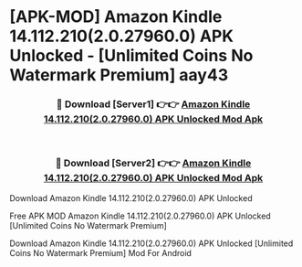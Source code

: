 # [APK-MOD] Amazon Kindle 14.112.210(2.0.27960.0) APK Unlocked - [Unlimited Coins No Watermark Premium] aay43



<div align="center">
<h3>🔴 Download [Server1] 👉👉 <a href="https://momento.my/?title=Amazon_Kindle_14.112.210(2.0.27960.0)_APK_Unlocked">Amazon Kindle 14.112.210(2.0.27960.0) APK Unlocked Mod Apk</a></h3><br>

<h3>🔴 Download [Server2] 👉👉 <a href="https://momento.my/?title=Amazon_Kindle_14.112.210(2.0.27960.0)_APK_Unlocked">Amazon Kindle 14.112.210(2.0.27960.0) APK Unlocked Mod Apk</a></h3>
</div>



Download Amazon Kindle 14.112.210(2.0.27960.0) APK Unlocked 

Free APK MOD Amazon Kindle 14.112.210(2.0.27960.0) APK Unlocked [Unlimited Coins No Watermark Premium]

Download Amazon Kindle 14.112.210(2.0.27960.0) APK Unlocked [Unlimited Coins No Watermark Premium] Mod For Android
